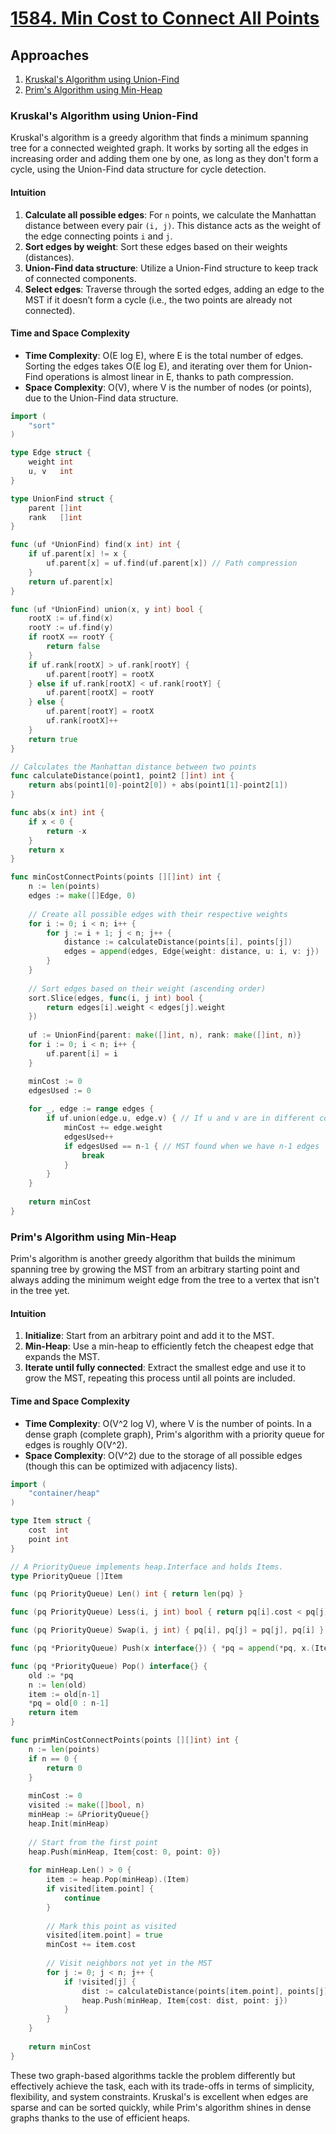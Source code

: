 # [1584. Min Cost to Connect All Points](https://leetcode.com/problems/min-cost-to-connect-all-points/)

## Approaches
1. [Kruskal's Algorithm using Union-Find](#kruskals-algorithm-using-union-find)
2. [Prim's Algorithm using Min-Heap](#prims-algorithm-using-min-heap)

### Kruskal's Algorithm using Union-Find

Kruskal's algorithm is a greedy algorithm that finds a minimum spanning tree for a connected weighted graph. It works by sorting all the edges in increasing order and adding them one by one, as long as they don't form a cycle, using the Union-Find data structure for cycle detection.

#### Intuition

1. **Calculate all possible edges**: For `n` points, we calculate the Manhattan distance between every pair `(i, j)`. This distance acts as the weight of the edge connecting points `i` and `j`.
2. **Sort edges by weight**: Sort these edges based on their weights (distances).
3. **Union-Find data structure**: Utilize a Union-Find structure to keep track of connected components.
4. **Select edges**: Traverse through the sorted edges, adding an edge to the MST if it doesn’t form a cycle (i.e., the two points are already not connected).

#### Time and Space Complexity

- **Time Complexity**: O(E log E), where E is the total number of edges. Sorting the edges takes O(E log E), and iterating over them for Union-Find operations is almost linear in E, thanks to path compression.
- **Space Complexity**: O(V), where V is the number of nodes (or points), due to the Union-Find data structure.

```go
import (
    "sort"
)

type Edge struct {
    weight int
    u, v   int
}

type UnionFind struct {
    parent []int
    rank   []int
}

func (uf *UnionFind) find(x int) int {
    if uf.parent[x] != x {
        uf.parent[x] = uf.find(uf.parent[x]) // Path compression
    }
    return uf.parent[x]
}

func (uf *UnionFind) union(x, y int) bool {
    rootX := uf.find(x)
    rootY := uf.find(y)
    if rootX == rootY {
        return false
    }
    if uf.rank[rootX] > uf.rank[rootY] {
        uf.parent[rootY] = rootX
    } else if uf.rank[rootX] < uf.rank[rootY] {
        uf.parent[rootX] = rootY
    } else {
        uf.parent[rootY] = rootX
        uf.rank[rootX]++
    }
    return true
}

// Calculates the Manhattan distance between two points
func calculateDistance(point1, point2 []int) int {
    return abs(point1[0]-point2[0]) + abs(point1[1]-point2[1])
}

func abs(x int) int {
    if x < 0 {
        return -x
    }
    return x
}

func minCostConnectPoints(points [][]int) int {
    n := len(points)
    edges := make([]Edge, 0)
    
    // Create all possible edges with their respective weights
    for i := 0; i < n; i++ {
        for j := i + 1; j < n; j++ {
            distance := calculateDistance(points[i], points[j])
            edges = append(edges, Edge{weight: distance, u: i, v: j})
        }
    }
    
    // Sort edges based on their weight (ascending order)
    sort.Slice(edges, func(i, j int) bool {
        return edges[i].weight < edges[j].weight
    })
    
    uf := UnionFind{parent: make([]int, n), rank: make([]int, n)}
    for i := 0; i < n; i++ {
        uf.parent[i] = i
    }

    minCost := 0
    edgesUsed := 0
    
    for _, edge := range edges {
        if uf.union(edge.u, edge.v) { // If u and v are in different components
            minCost += edge.weight
            edgesUsed++
            if edgesUsed == n-1 { // MST found when we have n-1 edges
                break
            }
        }
    }
    
    return minCost
}
```

### Prim's Algorithm using Min-Heap

Prim's algorithm is another greedy algorithm that builds the minimum spanning tree by growing the MST from an arbitrary starting point and always adding the minimum weight edge from the tree to a vertex that isn't in the tree yet.

#### Intuition

1. **Initialize**: Start from an arbitrary point and add it to the MST.
2. **Min-Heap**: Use a min-heap to efficiently fetch the cheapest edge that expands the MST. 
3. **Iterate until fully connected**: Extract the smallest edge and use it to grow the MST, repeating this process until all points are included.

#### Time and Space Complexity

- **Time Complexity**: O(V^2 log V), where V is the number of points. In a dense graph (complete graph), Prim's algorithm with a priority queue for edges is roughly O(V^2).
- **Space Complexity**: O(V^2) due to the storage of all possible edges (though this can be optimized with adjacency lists).

```go
import (
    "container/heap"
)

type Item struct {
    cost  int
    point int
}

// A PriorityQueue implements heap.Interface and holds Items.
type PriorityQueue []Item

func (pq PriorityQueue) Len() int { return len(pq) }

func (pq PriorityQueue) Less(i, j int) bool { return pq[i].cost < pq[j].cost }

func (pq PriorityQueue) Swap(i, j int) { pq[i], pq[j] = pq[j], pq[i] }

func (pq *PriorityQueue) Push(x interface{}) { *pq = append(*pq, x.(Item)) }

func (pq *PriorityQueue) Pop() interface{} {
    old := *pq
    n := len(old)
    item := old[n-1]
    *pq = old[0 : n-1]
    return item
}

func primMinCostConnectPoints(points [][]int) int {
    n := len(points)
    if n == 0 {
        return 0
    }
    
    minCost := 0
    visited := make([]bool, n)
    minHeap := &PriorityQueue{}
    heap.Init(minHeap)
    
    // Start from the first point
    heap.Push(minHeap, Item{cost: 0, point: 0})
    
    for minHeap.Len() > 0 {
        item := heap.Pop(minHeap).(Item)
        if visited[item.point] {
            continue
        }
        
        // Mark this point as visited
        visited[item.point] = true
        minCost += item.cost
        
        // Visit neighbors not yet in the MST
        for j := 0; j < n; j++ {
            if !visited[j] {
                dist := calculateDistance(points[item.point], points[j])
                heap.Push(minHeap, Item{cost: dist, point: j})
            }
        }
    }
    
    return minCost
}
```

These two graph-based algorithms tackle the problem differently but effectively achieve the task, each with its trade-offs in terms of simplicity, flexibility, and system constraints. Kruskal's is excellent when edges are sparse and can be sorted quickly, while Prim's algorithm shines in dense graphs thanks to the use of efficient heaps.

